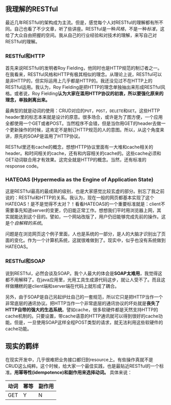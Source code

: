 ## 我理解的RESTful
最近几年RESTful的架构成为主流。但是，感觉每个人对RESTful的理解都有所不同。自己也看了不少文章，听了些讲座。RESTful是一种*风格*，不是一种*标准*，这给了大众自由把握的空间。我从自己的行业经验和对技术的理解，来写自己对RESTful的理解。

### RESTful和HTTP
首先来说RESTful的发明者Roy Fielding，他同时也是HTTP规范的制订者之一。在我看来，RESTful风格和HTTP有极其相似的理念。从理论上说，RESTful可以是非HTTP的，但实际运用上几乎都是HTTP的。我还没见过不在HTTP上的RESTful运用。我认为，Roy Fielding是把HTTP的理念单独抽出来形成RESTful风格。或者说，Roy Fielding**认为大家在滥用HTTP协议的初衷，所以要强化原来的理念，单独剥离出来。**

最典型的就是动词的使用：CRUD对应的`PUT`，`POST`，`DELETE`和`GET`。这些HTTP header里的标志本来就是设计的原意。很多场合，或许是为了图方便，一个应用全都使用一个GET或者POST。当然程序不会错，但是当你用GET的header去做一个更新操作的时候，这肯定不是制订HTTP规范的人的意图。所以，从这个角度来讲，原先的SOAP是滥用了HTTP协议。

RESTful里还有cache的概念，想想HTTP协议里面有一大堆和cache相关的header。和时间相关的cache，还有和内容相关的cache的。这些cache必须和GET动词联合用才有效果。这完全就是HTTP的概念。当然，还有标准的response code。

### HATEOAS (Hypermedia as the Engine of Application State)
这是RESTful最高的最成熟的级别，也是大家感觉比较玄虚的部分。别忘了我之前说的：RESTful和HTTP的关系。我认为，现在一般的网页都基本实现了这个HATEOAS！是不是觉得不太对？！看看HATEOAS的一个重要标准就是：client不需要事先知道server的变更，仍旧能正常工作。想想我们平时用浏览器上网，其实就能达到这个目的。譬如，一个网站改版了，用户仍旧能够完成先前的操作。这是个*自解释的系统*。

问题是在浏览网页这个例子里面，人也是系统的一部分，是人的大脑才识别出了页面的变化。作为一个计算机系统，这就很难做到了。现实中，似乎也没有系统做到HATEOAS。

### RESTful和SOAP
说到RESTful，必然会谈及SOAP。我个人最大的体会是**SOAP太难用**，我觉得这都不用解释了。在java应用里，光用工具生成源代码这步，就让人受不了。而且这样做糟糕的是client端和server端在代码上就形成了耦合。

另外，由于SOAP是自己另起炉灶自己的一套规范，所以它只是把HTTP当作一个非常底层的通讯协议。把HTTP当作一个非常底层的通讯协议的坏处就是**丧失了HTTP自带的强大的生态系统**。譬如cache，很多软硬件都是天然支持HTTP的cache机制的。只要设置，带cache语意的HTTP通讯就可以得到很好的cache功能。但是，一旦使用SOAP这样全程POST类型的请求，就无法利用这些软硬件的cache功能。

## 现实的羁绊
在现实开发中，几乎很难把业务接口都归到resource上。有些操作真就不是CRUD这么纯粹。这个时候，给大家一个最佳实践，也是最贴近RESTful的一个标准。**用幂等性(idempotence)和副作用来选择动词。**
具体来说：

动词 | 幂等  | 副作用 |
-----|-------|--------|
GET   | Y    | N   |


